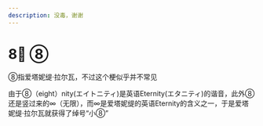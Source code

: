 ```yaml
---
description: 没毒，谢谢
---
```


# 8⃣ ⑧

⑧指爱塔妮缇·拉尔瓦，不过这个梗似乎并不常见

由于⑧（eight）nity(エイトニティ)是英语Eternity(エタニティ)的谐音，此外⑧还是竖过来的∞（无限），而∞是爱塔妮缇的英语Eternity的含义之一，于是爱塔妮缇·拉尔瓦就获得了绰号“小⑧”
